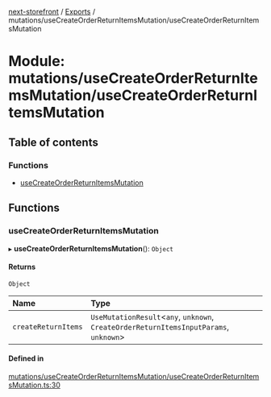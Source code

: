 [next-storefront](../README.md) / [Exports](../modules.md) / mutations/useCreateOrderReturnItemsMutation/useCreateOrderReturnItemsMutation

# Module: mutations/useCreateOrderReturnItemsMutation/useCreateOrderReturnItemsMutation

## Table of contents

### Functions

- [useCreateOrderReturnItemsMutation](mutations_useCreateOrderReturnItemsMutation_useCreateOrderReturnItemsMutation.md#usecreateorderreturnitemsmutation)

## Functions

### useCreateOrderReturnItemsMutation

▸ **useCreateOrderReturnItemsMutation**(): `Object`

#### Returns

`Object`

| Name                | Type                                                                                   |
| :------------------ | :------------------------------------------------------------------------------------- |
| `createReturnItems` | `UseMutationResult`<`any`, `unknown`, `CreateOrderReturnItemsInputParams`, `unknown`\> |

#### Defined in

[mutations/useCreateOrderReturnItemsMutation/useCreateOrderReturnItemsMutation.ts:30](https://github.com/KiboSoftware/nextjs-storefront/blob/98414f4/hooks/mutations/useCreateOrderReturnItemsMutation/useCreateOrderReturnItemsMutation.ts#L30)
